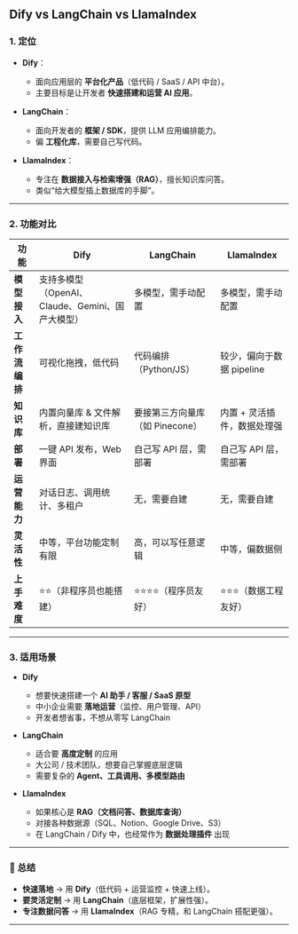 
## Dify vs LangChain vs LlamaIndex

### 1. 定位

* **Dify**：

  * 面向应用层的 **平台化产品**（低代码 / SaaS / API 中台）。
  * 主要目标是让开发者 **快速搭建和运营 AI 应用**。

* **LangChain**：

  * 面向开发者的 **框架 / SDK**，提供 LLM 应用编排能力。
  * 偏 **工程化库**，需要自己写代码。

* **LlamaIndex**：

  * 专注在 **数据接入与检索增强（RAG）**，擅长知识库问答。
  * 类似“给大模型插上数据库的手脚”。

---

### 2. 功能对比

| 功能        | **Dify**                          | **LangChain**        | **LlamaIndex**    |
| --------- | --------------------------------- | -------------------- | ----------------- |
| **模型接入**  | 支持多模型（OpenAI、Claude、Gemini、国产大模型） | 多模型，需手动配置            | 多模型，需手动配置         |
| **工作流编排** | 可视化拖拽，低代码                         | 代码编排（Python/JS）      | 较少，偏向于数据 pipeline |
| **知识库**   | 内置向量库 & 文件解析，直接建知识库               | 要接第三方向量库（如 Pinecone） | 内置 + 灵活插件，数据处理强   |
| **部署**    | 一键 API 发布，Web 界面                  | 自己写 API 层，需部署        | 自己写 API 层，需部署     |
| **运营能力**  | 对话日志、调用统计、多租户                     | 无，需要自建               | 无，需要自建            |
| **灵活性**   | 中等，平台功能定制有限                       | 高，可以写任意逻辑            | 中等，偏数据侧           |
| **上手难度**  | ⭐⭐（非程序员也能搭建）                      | ⭐⭐⭐⭐（程序员友好）          | ⭐⭐⭐（数据工程友好）       |

---

### 3. 适用场景

* **Dify**

  * 想要快速搭建一个 **AI 助手 / 客服 / SaaS 原型**
  * 中小企业需要 **落地运营**（监控、用户管理、API）
  * 开发者想省事，不想从零写 LangChain

* **LangChain**

  * 适合要 **高度定制** 的应用
  * 大公司 / 技术团队，想要自己掌握底层逻辑
  * 需要复杂的 **Agent、工具调用、多模型路由**

* **LlamaIndex**

  * 如果核心是 **RAG（文档问答、数据库查询）**
  * 对接各种数据源（SQL、Notion、Google Drive、S3）
  * 在 LangChain / Dify 中，也经常作为 **数据处理插件** 出现

---

### 📌 总结

* **快速落地** → 用 **Dify**（低代码 + 运营监控 + 快速上线）。
* **要灵活定制** → 用 **LangChain**（底层框架，扩展性强）。
* **专注数据问答** → 用 **LlamaIndex**（RAG 专精，和 LangChain 搭配更强）。

---
